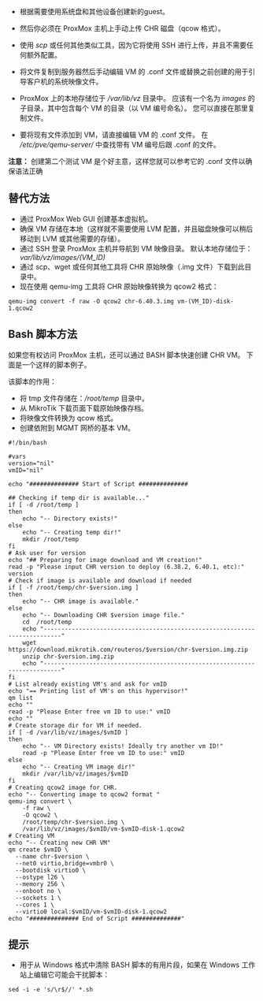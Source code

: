 - 根据需要使用系统盘和其他设备创建新的guest。

- 然后你必须在 ProxMox 主机上手动上传 CHR 磁盘（qcow 格式）。

- 使用 _scp_ 或任何其他类似工具，因为它将使用 SSH 进行上传，并且不需要任何额外配置。

- 将文件复制到服务器然后手动编辑 VM 的 .conf 文件或替换之前创建的用于引导客户机的系统映像文件。

- ProxMox 上的本地存储位于 _/var/lib/vz_ 目录中。 应该有一个名为 _images_ 的子目录，其中包含每个 VM 的目录（以 VM 编号命名）。 您可以直接在那里复制文件。

- 要将现有文件添加到 VM，请直接编辑 VM 的 .conf 文件。 在 _/etc/pve/qemu-server/_ 中查找带有 VM 编号后跟 .conf 的文件。

**注意：** 创建第二个测试 VM 是个好主意，这样您就可以参考它的 .conf 文件以确保语法正确

## 替代方法

- 通过 ProxMox Web GUI 创建基本虚拟机。
- 确保 VM 存储在本地（这样就不需要使用 LVM 配置，并且磁盘映像可以稍后移动到 LVM 或其他需要的存储）。
- 通过 SSH 登录 ProxMox 主机并导航到 VM 映像目录。 默认本地存储位于：_var/lib/vz/images/(VM\_ID)_
- 通过 scp、wget 或任何其他工具将 CHR 原始映像（.img 文件）下载到此目录中。
- 现在使用 qemu-img 工具将 CHR 原始映像转换为 qcow2 格式：

```
qemu-img convert -f raw -O qcow2 chr-6.40.3.img vm-(VM_ID)-disk-1.qcow2
```

## Bash 脚本方法

如果您有权访问 ProxMox 主机，还可以通过 BASH 脚本快速创建 CHR VM。 下面是一个这样的脚本例子。

该脚本的作用：

- 将 tmp 文件存储在：_/root/temp_ 目录中。
- 从 MikroTik 下载页面下载原始映像存档。
- 将映像文件转换为 qcow 格式。
- 创建依附到 MGMT 网桥的基本 VM。

```
#!/bin/bash

#vars
version="nil"
vmID="nil"

echo "############## Start of Script ##############

## Checking if temp dir is available..."
if [ -d /root/temp ] 
then
    echo "-- Directory exists!"
else
    echo "-- Creating temp dir!"
    mkdir /root/temp
fi
# Ask user for version
echo "## Preparing for image download and VM creation!"
read -p "Please input CHR version to deploy (6.38.2, 6.40.1, etc):" version
# Check if image is available and download if needed
if [ -f /root/temp/chr-$version.img ] 
then
    echo "-- CHR image is available."
else
    echo "-- Downloading CHR $version image file."
    cd  /root/temp
    echo "---------------------------------------------------------------------------"
    wget https://download.mikrotik.com/routeros/$version/chr-$version.img.zip
    unzip chr-$version.img.zip
    echo "---------------------------------------------------------------------------"
fi
# List already existing VM's and ask for vmID
echo "== Printing list of VM's on this hypervisor!"
qm list
echo ""
read -p "Please Enter free vm ID to use:" vmID
echo ""
# Create storage dir for VM if needed.
if [ -d /var/lib/vz/images/$vmID ] 
then
    echo "-- VM Directory exists! Ideally try another vm ID!"
    read -p "Please Enter free vm ID to use:" vmID
else
    echo "-- Creating VM image dir!"
    mkdir /var/lib/vz/images/$vmID
fi
# Creating qcow2 image for CHR.
echo "-- Converting image to qcow2 format "
qemu-img convert \
    -f raw \
    -O qcow2 \
    /root/temp/chr-$version.img \
    /var/lib/vz/images/$vmID/vm-$vmID-disk-1.qcow2
# Creating VM
echo "-- Creating new CHR VM"
qm create $vmID \
  --name chr-$version \
  --net0 virtio,bridge=vmbr0 \
  --bootdisk virtio0 \
  --ostype l26 \
  --memory 256 \
  --onboot no \
  --sockets 1 \
  --cores 1 \
  --virtio0 local:$vmID/vm-$vmID-disk-1.qcow2
echo "############## End of Script ##############"

```

## 提示

- 用于从 Windows 格式中清除 BASH 脚本的有用片段，如果在 Windows 工作站上编辑它可能会干扰脚本：

```
sed -i -e 's/\r$//' *.sh
```
